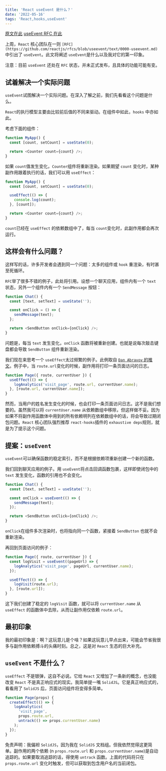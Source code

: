 ```yaml
---
title: 'React useEvent 是什么？'
date: '2022-05-16'
tags: 'React,hooks,useEvent'
---
```


[原文在此](https://typeofnan.dev/what-the-useevent-react-hook-is-and-isnt/)
[useEvent RFC 在此](https://github.com/reactjs/rfcs/blob/useevent/text/0000-useevent.md)

上周，`React` 核心团队在一则 `[RFC](https://github.com/reactjs/rfcs/blob/useevent/text/0000-useevent.md)` 中引出了 `useEvent`。此文将阐述 `useEvent`是什么以及我对它的第一印象。

注意：目前 `useEvent` 还处在 `RFC` 状态，并未正式发布，且具体的功能可能有变。

## 试着解决一个实际问题

`useEvent`试图解决一个实际问题。在深入了解之前，我们先看看这个问题是什么。

`React`的执行模型主要由比较前后值的不同来驱动。在组件中如此，`hooks` 中亦如此。

考虑下面的组件：

```js
function MyApp() {
  const [count, setCount] = useState(0);

  return <Counter count={count} />;
}
```

如果 `count`值发生变化，`Counter`组件将重新渲染。如果期望 `count` 变化时，某种副作用跟着执行的话，我们可以用 `useEffect`：

```js
function MyApp() {
  const [count, setCount] = useState(0);

  useEffect(() => {
    console.log(count);
  }, [count]);

  return <Counter count={count} />;
}
```

`count`已经在 `useEffect` 的依赖数组中了，每当 `count`变化时，此副作用都会再次运行。

## 这样会有什么问题？

这样写的话，许多开发者会遇到同一个问题：太多的组件或 `hook` 重渲染，有时甚至死循环。

`RFC`举了很多不错的例子，此处将引用。设想一个聊天应用，组件内有一个 `text` 状态，另外一个组件内有一个 `SendMessage` 按钮：

```js
function Chat() {
  const [text, setText] = useState('');

  const onClick = () => {
    sendMessage(text);
  };

  return <SendButton onClick={onClick} />;
}
```

问题是，每当 `text` 发生变化，`onClick` 函数将被重新创建。也就是说每次敲击键盘都会导致 `SendButton` 组件重新渲染。

我们现在来思考一个 `useEffect`太过频繁的例子。此例取自 [`Dan Abravov` 的推文](https://twitter.com/dan_abramov/status/1522221179813179392)。例子中，当 `route.url`变化的时候，副作用将打印一条页面访问的日志。

```js
function Page({ route, currentUser }) {
  useEffect(() => {
    logAnalytics('visit_page', route.url, currentUser.name);
  }, [route.url, currentUser.name]);
}
```

然而，当用户的姓名发生变化的时候，也会打印一条页面访问日志。这不是我们想要的。虽然我可以将 `currentUser.name` 从依赖数组中移除，但这样做不妥。因为如果不将副作用函数体中用到的所有依赖明列在依赖数组中的话，将会导致过期闭包问题。`React` 核心团队强烈推荐 `react-hooks`插件的 `exhaustive deps`规则，就是为了提示这个问题。

## 提案：`useEvent`

`useEvent`可以确保函数的稳定索引，而不是根据依赖项重新创建一个新的函数。

我们回到聊天应用的例子。用 `useEvent`将点击回调函数包裹，这样即使闭包中的 `text` 发生变化，函数的引用也不会变化。

```js
function Chat() {
  const [text, setText] = useState('');

  const onClick = useEvent(() => {
    sendMessage(text);
  });

  return <SendButton onClick={onClick} />;
}
```

`onClick`在组件多次渲染时，也将指向同一个函数，紧接着 `SendButton` 也就不会重新渲染。

再回到页面访问的例子：

```js
function Page({ route, currentUser }) {
  const logVisit = useEvent((pageUrl) => {
    logAnalytics('visit_page', pageUrl, currentUser.name);
  });

  useEffect(() => {
    logVisit(route.url);
  }, [route.url]);
}
```

这下我们创建了稳定的 `logVisit` 函数，就可以将 `currentUser.name` 从 `useEffect` 的函数体中去除，从而让副作用仅依赖 `route.url`。

## 最初印象

我的最初印象是：啊？这玩意儿是个啥？如果这玩意儿早点出来，可能会节省我很多与副作用依赖搏斗的头痛时刻。总之，这是对 `React` 生态的巨大补充。

## `useEvent` 不是什么？

`useEffect` 不是银弹，这自不必说。它给 `React` 又增加了一条新的概念，也没能改变 `React` 不是真正响应式的现实。我简单提一嘴 `SolidJS`。它是真正响应式的，看看用了 `SolidJS` 后，页面访问组件将变得多简单。

```js
function Page(props) {
  createEffect(() => {
    logAnalytics(
      'visit_page',
      props.route.url,
      untrack(() => props.currentUser.name)
    );
  });
}
```

免责声明：我偏袒 `SolidJS`，因为我在 `SolidJS` 文档组。但我依然觉得这更简单。副作用的两个依赖 (n `props.route.url` 和  `props.currentUser.name`)是自动追踪的。如果要取消追踪的话，得使用 `untrack` 函数。上面的代码将只在 `props.route.url` 变化时触发，但可以获取到包含用户名的当前闭包。
